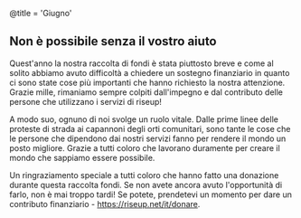 @title = 'Giugno'


Non è possibile senza il vostro aiuto
-------------------------------------------

Quest'anno la nostra raccolta di fondi è stata piuttosto breve e come al solito abbiamo avuto difficoltà a chiedere un sostegno finanziario in quanto ci sono state cose più importanti che hanno richiesto la nostra attenzione. Grazie mille, rimaniamo sempre colpiti dall'impegno e dal contributo delle persone che utilizzano i servizi di riseup!

A modo suo, ognuno di noi svolge un ruolo vitale. Dalle prime linee delle proteste di strada ai capannoni degli orti comunitari, sono tante le cose che le persone che dipendono dai nostri servizi fanno per rendere il mondo un posto migliore. Grazie a tutti coloro che lavorano duramente per creare il mondo che sappiamo essere possibile. 

Un ringraziamento speciale a tutti coloro che hanno fatto una donazione durante questa raccolta fondi. Se non avete ancora avuto l'opportunità di farlo, non è mai troppo tardi! Se potete, prendetevi un momento per dare un contributo finanziario - https://riseup.net/it/donare.